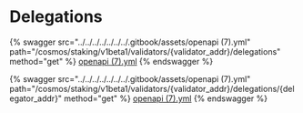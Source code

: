 # Delegations

{% swagger src="../../../../../../../.gitbook/assets/openapi (7).yml" path="/cosmos/staking/v1beta1/validators/{validator_addr}/delegations" method="get" %}
[openapi (7).yml](<../../../../../../../.gitbook/assets/openapi (7).yml>)
{% endswagger %}

{% swagger src="../../../../../../../.gitbook/assets/openapi (7).yml" path="/cosmos/staking/v1beta1/validators/{validator_addr}/delegations/{delegator_addr}" method="get" %}
[openapi (7).yml](<../../../../../../../.gitbook/assets/openapi (7).yml>)
{% endswagger %}
